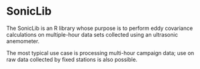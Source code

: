 # SonicLib

The SonicLib is an R library whose purpose is to perform eddy covariance calculations on multiple-hour data sets collected using an ultrasonic anemometer.

The most typical use case is processing multi-hour campaign data; use on raw data collected by fixed stations is also possible.

